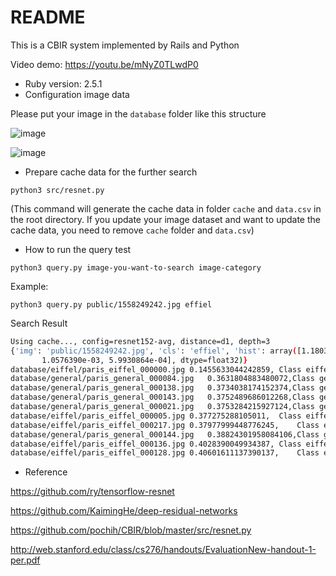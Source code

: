 # README

This is a CBIR system implemented by Rails and Python

Video demo: https://youtu.be/mNyZ0TLwdP0

* Ruby version: 2.5.1
* Configuration image data

Please put your image in the `database` folder like this structure

![image](https://user-images.githubusercontent.com/6240395/58141284-72da4300-7c08-11e9-9612-0dc187a137ae.png)


![image](https://user-images.githubusercontent.com/6240395/58141272-68b84480-7c08-11e9-957c-798269faca34.png)
 
* Prepare cache data for the further search
```
python3 src/resnet.py
```
(This command will generate the cache data in folder `cache` and `data.csv` in the root directory. If you update your image dataset and want to update the cache data, you need to remove `cache` folder and `data.csv`)

* How to run the query test 
```
python3 query.py image-you-want-to-search image-category
```

Example:
```
python3 query.py public/1558249242.jpg effiel
```
Search Result

```bash
Using cache..., config=resnet152-avg, distance=d1, depth=3
{'img': 'public/1558249242.jpg', 'cls': 'effiel', 'hist': array([1.1803220e-03, 1.2102447e-03, 1.8271050e-04, ..., 4.8219634e-05,
       1.0576390e-03, 5.9930864e-04], dtype=float32)}
database/eiffel/paris_eiffel_000000.jpg	0.1455633044242859,	Class eiffel
database/general/paris_general_000084.jpg	0.3631804883480072,Class general
database/general/paris_general_000138.jpg	0.3734038174152374,Class general
database/general/paris_general_000143.jpg	0.3752489686012268,Class general
database/general/paris_general_000021.jpg	0.3753284215927124,Class general
database/eiffel/paris_eiffel_000005.jpg	0.377275288105011,	Class eiffel
database/eiffel/paris_eiffel_000217.jpg	0.37977999448776245,	Class eiffel
database/general/paris_general_000144.jpg	0.38824301958084106,Class general
database/eiffel/paris_eiffel_000136.jpg	0.4028390049934387,	Class eiffel
database/eiffel/paris_eiffel_000128.jpg	0.40601611137390137,	Class eiffel
```

- Reference

https://github.com/ry/tensorflow-resnet 

https://github.com/KaimingHe/deep-residual-networks 

https://github.com/pochih/CBIR/blob/master/src/resnet.py

http://web.stanford.edu/class/cs276/handouts/EvaluationNew-handout-1-per.pdf
